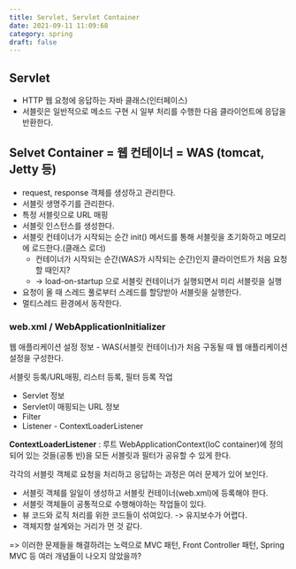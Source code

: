 ```yaml
---
title: Servlet, Servlet Container
date: 2021-09-11 11:09:68
category: spring
draft: false
---
```


## Servlet

- HTTP 웹 요청에 응답하는 자바 클래스(인터페이스)
- 서블릿은 일반적으로 메소드 구현 시 일부 처리를 수행한 다음 클라이언트에 응답을 반환한다.

## Selvet Container = 웹 컨테이너 = WAS (tomcat, Jetty 등)

- request, response 객체를 생성하고 관리한다.
- 서블릿 생명주기를 관리한다.
- 특정 서블릿으로 URL 매핑
- 서블릿 인스턴스를 생성한다.
- 서블릿 컨테이너가 시작되는 순간 init() 메서드를 통해 서블릿을 초기화하고 메모리에 로드한다.(클래스 로더)
  - 컨테이너가 시작되는 순간(WAS가 시작되는 순간)인지 클라이언트가 처음 요청할 때인지?
  - -> load-on-startup 으로 서블릿 컨테이너가 실행되면서 미리 서블릿을 실행
- 요청이 올 때 스레드 풀로부터 스레드를 할당받아 서블릿을 실행한다.
- 멀티스레드 환경에서 동작한다.

### web.xml / WebApplicationInitializer

웹 애플리케이션 설정 정보 - WAS(서블릿 컨테이너)가 처음 구동될 때 웹 애플리케이션 설정을 구성한다.

서블릿 등록/URL매핑, 리스터 등록, 필터 등록 작업

- Servlet 정보
- Servlet이 매핑되는 URL 정보
- Filter
- Listener - ContextLoaderListener

**ContextLoaderListener** : 루트 WebApplicationContext(IoC container)에 정의되어 있는 것들(공통 빈)을 모든 서블릿과 필터가 공유할 수 있게 한다.



각각의 서블릿 객체로 요청을 처리하고 응답하는 과정은 여러 문제가 있어 보인다.

- 서블릿 객체를 일일이 생성하고 서블릿 컨테이너(web.xml)에 등록해야 한다.
- 서블릿 객체들이 공통적으로 수행해야하는 작업들이 있다.
- 뷰 코드와 로직 처리를 위한 코드들이 섞여있다. -> 유지보수가 어렵다.
- 객체지향 설계와는 거리가 먼 것 같다.

=> 이러한 문제들을 해결하려는 노력으로 MVC 패턴, Front Controller 패턴, Spring MVC 등 여러 개념들이 나오지 않았을까?